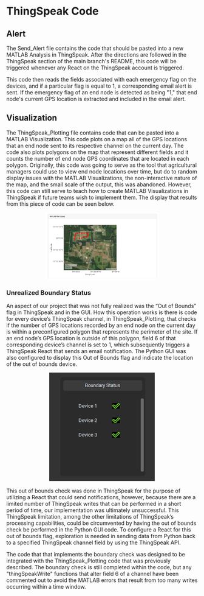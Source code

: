 # ThingSpeak Code

## Alert

The Send_Alert file contains the code that should be pasted into a new MATLAB Analysis in ThingSpeak. After the directions are followed in the ThingSpeak section of the main branch's README, this code will be triggered whenever any React on the ThingSpeak account is triggered.

This code then reads the fields associated with each emergency flag on the devices, and if a particular flag is equal to 1, a corresponding email alert is sent. If the emergency flag of an end node is detected as being "1," that end node's current GPS location is extracted and included in the email alert.

## Visualization

The ThingSpeak_Plotting file contains code that can be pasted into a MATLAB Visualization. This code plots on a map all of the GPS locations that an end node sent to its respective channel on the current day. The code also plots polygons on the map that represent different fields and it counts the number of end node GPS coordinates that are located in each polygon. Originally, this code was going to serve as the tool that agricultural managers could use to view end node locations over time, but do to random display issues with the MATLAB Visualizations, the non-interactive nature of the map, and the small scale of the output, this was abandoned. However, this code can still serve to teach how to create MATLAB Visualizations in ThingSpeak if future teams wish to implement them. The display that results from this piece of code can be seen below. 

<p align="center">
	<img src="documentation_images/ts_plot.png" width = "300">
</p>

### Unrealized Boundary Status

An aspect of our project that was not fully realized was the “Out of Bounds” flag in ThingSpeak and in the GUI. How this operation works is there is code for every device’s ThingSpeak channel, in ThingSpeak_Plotting, that checks if the number of GPS locations recorded by an end node on the current day is within a preconfigured polygon that represents the perimeter of the site. If an end node’s GPS location is outside of this polygon, field 6 of that corresponding device’s channel is set to 1, which subsequently triggers a ThingSpeak React that sends an email notification. The Python GUI was also configured to display this Out of Bounds flag and indicate the location of the out of bounds device. 

<p align="center">
	<img src="documentation_images/boundary.png">
</p>

This out of bounds check was done in ThingSpeak for the purpose of utilizing a React that could send notifications, however, because there are a limited number of ThingSpeak writes that can be performed in a short period of time, our implementation was ultimately unsuccessful. This ThingSpeak limitation, among the other limitations of ThingSpeak’s processing capabilities, could be circumvented by having the out of bounds check be performed in the Python GUI code. To configure a React for this out of bounds flag, exploration is needed in sending data from Python back to a specified ThingSpeak channel field by using the ThingSpeak API. 

The code that that implements the boundary check was designed to be integrated with the ThingSpeak_Plotting code that was previously described. The boundary check is still completed within the code, but any "thingSpeakWrite" functions that alter field 6 of a channel have been commented out to avoid the MATLAB errors that result from too many writes occurring within a time window.










